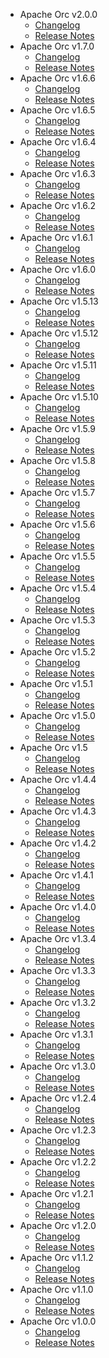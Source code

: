 
<!---
# Licensed to the Apache Software Foundation (ASF) under one
# or more contributor license agreements.  See the NOTICE file
# distributed with this work for additional information
# regarding copyright ownership.  The ASF licenses this file
# to you under the Apache License, Version 2.0 (the
# "License"); you may not use this file except in compliance
# with the License.  You may obtain a copy of the License at
#
#     http://www.apache.org/licenses/LICENSE-2.0
#
# Unless required by applicable law or agreed to in writing, software
# distributed under the License is distributed on an "AS IS" BASIS,
# WITHOUT WARRANTIES OR CONDITIONS OF ANY KIND, either express or implied.
# See the License for the specific language governing permissions and
# limitations under the License.
-->
* Apache Orc v2.0.0
    * [Changelog](2.0.0/CHANGELOG.2.0.0.md)
    * [Release Notes](2.0.0/RELEASENOTES.2.0.0.md)
* Apache Orc v1.7.0
    * [Changelog](1.7.0/CHANGELOG.1.7.0.md)
    * [Release Notes](1.7.0/RELEASENOTES.1.7.0.md)
* Apache Orc v1.6.6
    * [Changelog](1.6.6/CHANGELOG.1.6.6.md)
    * [Release Notes](1.6.6/RELEASENOTES.1.6.6.md)
* Apache Orc v1.6.5
    * [Changelog](1.6.5/CHANGELOG.1.6.5.md)
    * [Release Notes](1.6.5/RELEASENOTES.1.6.5.md)
* Apache Orc v1.6.4
    * [Changelog](1.6.4/CHANGELOG.1.6.4.md)
    * [Release Notes](1.6.4/RELEASENOTES.1.6.4.md)
* Apache Orc v1.6.3
    * [Changelog](1.6.3/CHANGELOG.1.6.3.md)
    * [Release Notes](1.6.3/RELEASENOTES.1.6.3.md)
* Apache Orc v1.6.2
    * [Changelog](1.6.2/CHANGELOG.1.6.2.md)
    * [Release Notes](1.6.2/RELEASENOTES.1.6.2.md)
* Apache Orc v1.6.1
    * [Changelog](1.6.1/CHANGELOG.1.6.1.md)
    * [Release Notes](1.6.1/RELEASENOTES.1.6.1.md)
* Apache Orc v1.6.0
    * [Changelog](1.6.0/CHANGELOG.1.6.0.md)
    * [Release Notes](1.6.0/RELEASENOTES.1.6.0.md)
* Apache Orc v1.5.13
    * [Changelog](1.5.13/CHANGELOG.1.5.13.md)
    * [Release Notes](1.5.13/RELEASENOTES.1.5.13.md)
* Apache Orc v1.5.12
    * [Changelog](1.5.12/CHANGELOG.1.5.12.md)
    * [Release Notes](1.5.12/RELEASENOTES.1.5.12.md)
* Apache Orc v1.5.11
    * [Changelog](1.5.11/CHANGELOG.1.5.11.md)
    * [Release Notes](1.5.11/RELEASENOTES.1.5.11.md)
* Apache Orc v1.5.10
    * [Changelog](1.5.10/CHANGELOG.1.5.10.md)
    * [Release Notes](1.5.10/RELEASENOTES.1.5.10.md)
* Apache Orc v1.5.9
    * [Changelog](1.5.9/CHANGELOG.1.5.9.md)
    * [Release Notes](1.5.9/RELEASENOTES.1.5.9.md)
* Apache Orc v1.5.8
    * [Changelog](1.5.8/CHANGELOG.1.5.8.md)
    * [Release Notes](1.5.8/RELEASENOTES.1.5.8.md)
* Apache Orc v1.5.7
    * [Changelog](1.5.7/CHANGELOG.1.5.7.md)
    * [Release Notes](1.5.7/RELEASENOTES.1.5.7.md)
* Apache Orc v1.5.6
    * [Changelog](1.5.6/CHANGELOG.1.5.6.md)
    * [Release Notes](1.5.6/RELEASENOTES.1.5.6.md)
* Apache Orc v1.5.5
    * [Changelog](1.5.5/CHANGELOG.1.5.5.md)
    * [Release Notes](1.5.5/RELEASENOTES.1.5.5.md)
* Apache Orc v1.5.4
    * [Changelog](1.5.4/CHANGELOG.1.5.4.md)
    * [Release Notes](1.5.4/RELEASENOTES.1.5.4.md)
* Apache Orc v1.5.3
    * [Changelog](1.5.3/CHANGELOG.1.5.3.md)
    * [Release Notes](1.5.3/RELEASENOTES.1.5.3.md)
* Apache Orc v1.5.2
    * [Changelog](1.5.2/CHANGELOG.1.5.2.md)
    * [Release Notes](1.5.2/RELEASENOTES.1.5.2.md)
* Apache Orc v1.5.1
    * [Changelog](1.5.1/CHANGELOG.1.5.1.md)
    * [Release Notes](1.5.1/RELEASENOTES.1.5.1.md)
* Apache Orc v1.5.0
    * [Changelog](1.5.0/CHANGELOG.1.5.0.md)
    * [Release Notes](1.5.0/RELEASENOTES.1.5.0.md)
* Apache Orc v1.5
    * [Changelog](1.5/CHANGELOG.1.5.md)
    * [Release Notes](1.5/RELEASENOTES.1.5.md)
* Apache Orc v1.4.4
    * [Changelog](1.4.4/CHANGELOG.1.4.4.md)
    * [Release Notes](1.4.4/RELEASENOTES.1.4.4.md)
* Apache Orc v1.4.3
    * [Changelog](1.4.3/CHANGELOG.1.4.3.md)
    * [Release Notes](1.4.3/RELEASENOTES.1.4.3.md)
* Apache Orc v1.4.2
    * [Changelog](1.4.2/CHANGELOG.1.4.2.md)
    * [Release Notes](1.4.2/RELEASENOTES.1.4.2.md)
* Apache Orc v1.4.1
    * [Changelog](1.4.1/CHANGELOG.1.4.1.md)
    * [Release Notes](1.4.1/RELEASENOTES.1.4.1.md)
* Apache Orc v1.4.0
    * [Changelog](1.4.0/CHANGELOG.1.4.0.md)
    * [Release Notes](1.4.0/RELEASENOTES.1.4.0.md)
* Apache Orc v1.3.4
    * [Changelog](1.3.4/CHANGELOG.1.3.4.md)
    * [Release Notes](1.3.4/RELEASENOTES.1.3.4.md)
* Apache Orc v1.3.3
    * [Changelog](1.3.3/CHANGELOG.1.3.3.md)
    * [Release Notes](1.3.3/RELEASENOTES.1.3.3.md)
* Apache Orc v1.3.2
    * [Changelog](1.3.2/CHANGELOG.1.3.2.md)
    * [Release Notes](1.3.2/RELEASENOTES.1.3.2.md)
* Apache Orc v1.3.1
    * [Changelog](1.3.1/CHANGELOG.1.3.1.md)
    * [Release Notes](1.3.1/RELEASENOTES.1.3.1.md)
* Apache Orc v1.3.0
    * [Changelog](1.3.0/CHANGELOG.1.3.0.md)
    * [Release Notes](1.3.0/RELEASENOTES.1.3.0.md)
* Apache Orc v1.2.4
    * [Changelog](1.2.4/CHANGELOG.1.2.4.md)
    * [Release Notes](1.2.4/RELEASENOTES.1.2.4.md)
* Apache Orc v1.2.3
    * [Changelog](1.2.3/CHANGELOG.1.2.3.md)
    * [Release Notes](1.2.3/RELEASENOTES.1.2.3.md)
* Apache Orc v1.2.2
    * [Changelog](1.2.2/CHANGELOG.1.2.2.md)
    * [Release Notes](1.2.2/RELEASENOTES.1.2.2.md)
* Apache Orc v1.2.1
    * [Changelog](1.2.1/CHANGELOG.1.2.1.md)
    * [Release Notes](1.2.1/RELEASENOTES.1.2.1.md)
* Apache Orc v1.2.0
    * [Changelog](1.2.0/CHANGELOG.1.2.0.md)
    * [Release Notes](1.2.0/RELEASENOTES.1.2.0.md)
* Apache Orc v1.1.2
    * [Changelog](1.1.2/CHANGELOG.1.1.2.md)
    * [Release Notes](1.1.2/RELEASENOTES.1.1.2.md)
* Apache Orc v1.1.0
    * [Changelog](1.1.0/CHANGELOG.1.1.0.md)
    * [Release Notes](1.1.0/RELEASENOTES.1.1.0.md)
* Apache Orc v1.0.0
    * [Changelog](1.0.0/CHANGELOG.1.0.0.md)
    * [Release Notes](1.0.0/RELEASENOTES.1.0.0.md)

